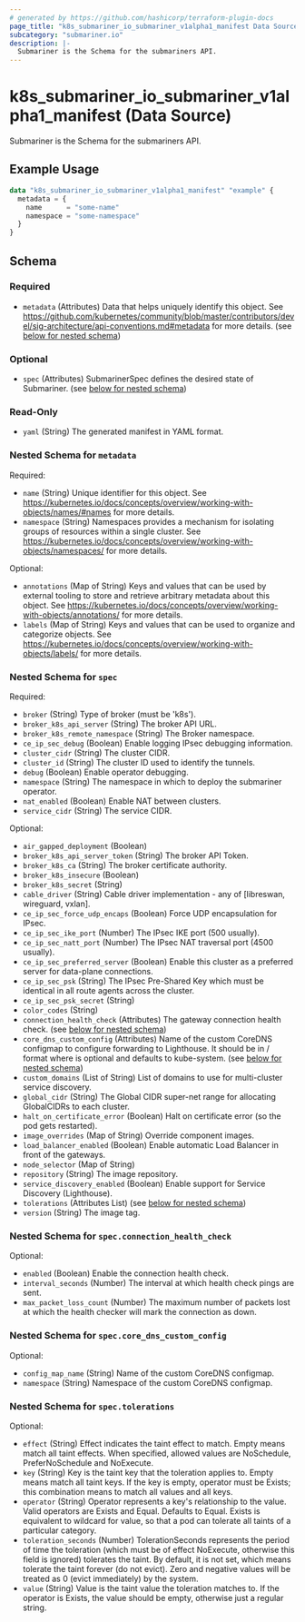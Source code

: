```yaml
---
# generated by https://github.com/hashicorp/terraform-plugin-docs
page_title: "k8s_submariner_io_submariner_v1alpha1_manifest Data Source - terraform-provider-k8s"
subcategory: "submariner.io"
description: |-
  Submariner is the Schema for the submariners API.
---
```


# k8s_submariner_io_submariner_v1alpha1_manifest (Data Source)

Submariner is the Schema for the submariners API.

## Example Usage

```terraform
data "k8s_submariner_io_submariner_v1alpha1_manifest" "example" {
  metadata = {
    name      = "some-name"
    namespace = "some-namespace"
  }
}
```

<!-- schema generated by tfplugindocs -->
## Schema

### Required

- `metadata` (Attributes) Data that helps uniquely identify this object. See https://github.com/kubernetes/community/blob/master/contributors/devel/sig-architecture/api-conventions.md#metadata for more details. (see [below for nested schema](#nestedatt--metadata))

### Optional

- `spec` (Attributes) SubmarinerSpec defines the desired state of Submariner. (see [below for nested schema](#nestedatt--spec))

### Read-Only

- `yaml` (String) The generated manifest in YAML format.

<a id="nestedatt--metadata"></a>
### Nested Schema for `metadata`

Required:

- `name` (String) Unique identifier for this object. See https://kubernetes.io/docs/concepts/overview/working-with-objects/names/#names for more details.
- `namespace` (String) Namespaces provides a mechanism for isolating groups of resources within a single cluster. See https://kubernetes.io/docs/concepts/overview/working-with-objects/namespaces/ for more details.

Optional:

- `annotations` (Map of String) Keys and values that can be used by external tooling to store and retrieve arbitrary metadata about this object. See https://kubernetes.io/docs/concepts/overview/working-with-objects/annotations/ for more details.
- `labels` (Map of String) Keys and values that can be used to organize and categorize objects. See https://kubernetes.io/docs/concepts/overview/working-with-objects/labels/ for more details.


<a id="nestedatt--spec"></a>
### Nested Schema for `spec`

Required:

- `broker` (String) Type of broker (must be 'k8s').
- `broker_k8s_api_server` (String) The broker API URL.
- `broker_k8s_remote_namespace` (String) The Broker namespace.
- `ce_ip_sec_debug` (Boolean) Enable logging IPsec debugging information.
- `cluster_cidr` (String) The cluster CIDR.
- `cluster_id` (String) The cluster ID used to identify the tunnels.
- `debug` (Boolean) Enable operator debugging.
- `namespace` (String) The namespace in which to deploy the submariner operator.
- `nat_enabled` (Boolean) Enable NAT between clusters.
- `service_cidr` (String) The service CIDR.

Optional:

- `air_gapped_deployment` (Boolean)
- `broker_k8s_api_server_token` (String) The broker API Token.
- `broker_k8s_ca` (String) The broker certificate authority.
- `broker_k8s_insecure` (Boolean)
- `broker_k8s_secret` (String)
- `cable_driver` (String) Cable driver implementation - any of [libreswan, wireguard, vxlan].
- `ce_ip_sec_force_udp_encaps` (Boolean) Force UDP encapsulation for IPsec.
- `ce_ip_sec_ike_port` (Number) The IPsec IKE port (500 usually).
- `ce_ip_sec_natt_port` (Number) The IPsec NAT traversal port (4500 usually).
- `ce_ip_sec_preferred_server` (Boolean) Enable this cluster as a preferred server for data-plane connections.
- `ce_ip_sec_psk` (String) The IPsec Pre-Shared Key which must be identical in all route agents across the cluster.
- `ce_ip_sec_psk_secret` (String)
- `color_codes` (String)
- `connection_health_check` (Attributes) The gateway connection health check. (see [below for nested schema](#nestedatt--spec--connection_health_check))
- `core_dns_custom_config` (Attributes) Name of the custom CoreDNS configmap to configure forwarding to Lighthouse. It should be in <namespace>/<name> format where <namespace> is optional and defaults to kube-system. (see [below for nested schema](#nestedatt--spec--core_dns_custom_config))
- `custom_domains` (List of String) List of domains to use for multi-cluster service discovery.
- `global_cidr` (String) The Global CIDR super-net range for allocating GlobalCIDRs to each cluster.
- `halt_on_certificate_error` (Boolean) Halt on certificate error (so the pod gets restarted).
- `image_overrides` (Map of String) Override component images.
- `load_balancer_enabled` (Boolean) Enable automatic Load Balancer in front of the gateways.
- `node_selector` (Map of String)
- `repository` (String) The image repository.
- `service_discovery_enabled` (Boolean) Enable support for Service Discovery (Lighthouse).
- `tolerations` (Attributes List) (see [below for nested schema](#nestedatt--spec--tolerations))
- `version` (String) The image tag.

<a id="nestedatt--spec--connection_health_check"></a>
### Nested Schema for `spec.connection_health_check`

Optional:

- `enabled` (Boolean) Enable the connection health check.
- `interval_seconds` (Number) The interval at which health check pings are sent.
- `max_packet_loss_count` (Number) The maximum number of packets lost at which the health checker will mark the connection as down.


<a id="nestedatt--spec--core_dns_custom_config"></a>
### Nested Schema for `spec.core_dns_custom_config`

Optional:

- `config_map_name` (String) Name of the custom CoreDNS configmap.
- `namespace` (String) Namespace of the custom CoreDNS configmap.


<a id="nestedatt--spec--tolerations"></a>
### Nested Schema for `spec.tolerations`

Optional:

- `effect` (String) Effect indicates the taint effect to match. Empty means match all taint effects. When specified, allowed values are NoSchedule, PreferNoSchedule and NoExecute.
- `key` (String) Key is the taint key that the toleration applies to. Empty means match all taint keys. If the key is empty, operator must be Exists; this combination means to match all values and all keys.
- `operator` (String) Operator represents a key's relationship to the value. Valid operators are Exists and Equal. Defaults to Equal. Exists is equivalent to wildcard for value, so that a pod can tolerate all taints of a particular category.
- `toleration_seconds` (Number) TolerationSeconds represents the period of time the toleration (which must be of effect NoExecute, otherwise this field is ignored) tolerates the taint. By default, it is not set, which means tolerate the taint forever (do not evict). Zero and negative values will be treated as 0 (evict immediately) by the system.
- `value` (String) Value is the taint value the toleration matches to. If the operator is Exists, the value should be empty, otherwise just a regular string.
